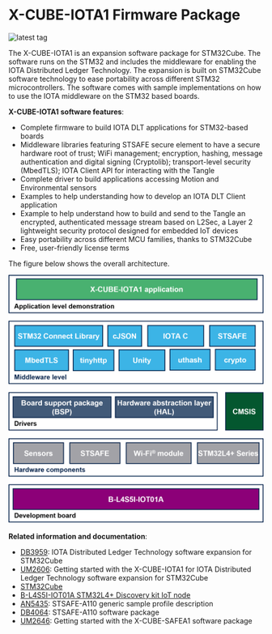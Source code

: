 # X-CUBE-IOTA1 Firmware Package

![latest tag](https://img.shields.io/github/v/tag/STMicroelectronics/x-cube-iota1.svg?color=brightgreen)

The X-CUBE-IOTA1 is an expansion software package for STM32Cube.
The software runs on the STM32 and includes the middleware 
for enabling the IOTA Distributed Ledger Technology. The expansion 
is built on STM32Cube software technology to ease portability across 
different STM32 microcontrollers. The software comes with sample 
implementations on how to use the IOTA middleware on the STM32 based 
boards.

**X-CUBE-IOTA1 software features**:

- Complete firmware to build IOTA DLT applications for STM32-based boards
- Middleware libraries featuring STSAFE secure element to have a secure hardware root of trust; WiFi management; encryption, hashing, message authentication and digital signing (Cryptolib); transport-level security (MbedTLS); IOTA Client API for interacting with the Tangle
- Complete driver to build applications accessing Motion and Environmental sensors
- Examples to help understanding how to develop an IOTA DLT Client application
- Example to help understand how to build and send to the Tangle an encrypted, authenticated message stream based on L2Sec, a Layer 2 lightweight security protocol designed for embedded IoT devices
- Easy portability across different MCU families, thanks to STM32Cube
- Free, user-friendly license terms

The figure below shows the overall architecture.

[![X-CUBE-IOTA1 Block Diagram](_htmresc/X-CUBE-IOTA1_v2.1.0_BlockDiagram.png)]()

**Related information and documentation**:

- [DB3959](https://www.st.com/resource/en/data_brief/x-cube-iota1.pdf): IOTA Distributed Ledger Technology software expansion for STM32Cube
- [UM2606](https://www.st.com/resource/en/user_manual/dm00628441-getting-started-with-the-iota-distributed-ledger-technology-software-expansion-for-stm32cube-stmicroelectronics.pdf): Getting started with the X-CUBE-IOTA1 for IOTA Distributed Ledger Technology software expansion for STM32Cube
- [STM32Cube](http://www.st.com/stm32cube)
- [B-L4S5I-IOT01A STM32L4+ Discovery kit IoT node](https://www.st.com/content/st_com/en/products/evaluation-tools/product-evaluation-tools/mcu-mpu-eval-tools/stm32-mcu-mpu-eval-tools/stm32-discovery-kits/b-l4s5i-iot01a.html)
- [AN5435](https://www.st.com/resource/en/application_note/an5435-stsafea110-generic-sample-profile-description-stmicroelectronics.pdf): STSAFE-A110 generic sample profile description
- [DB4064](https://www.st.com/resource/en/data_brief/x-cube-safea1.pdf): STSAFE-A110 software package
- [UM2646](https://www.st.com/resource/en/user_manual/um2646-getting-started-with-the-xcubesafea1-software-package-stmicroelectronics.pdf): Getting started with the X-CUBE-SAFEA1 software package
